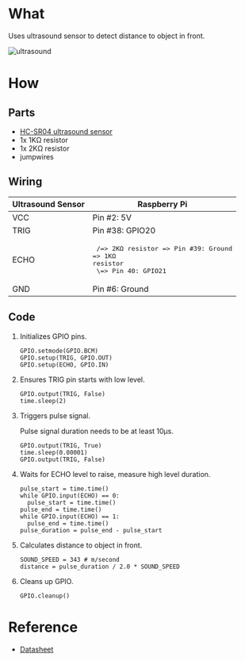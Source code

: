 # What

Uses ultrasound sensor to detect distance to object in front.

![ultrasound](https://user-images.githubusercontent.com/9627471/52034632-b1bf7e00-24dd-11e9-8405-1ca07185089a.jpg)

# How

## Parts

* [HC-SR04 ultrasound sensor](https://www.google.com/search?q=hc-sr04)
* 1x 1KΩ resistor
* 1x 2KΩ resistor
* jumpwires


## Wiring

|Ultrasound Sensor|Raspberry Pi|
|---|---|
|VCC|Pin #2: 5V|
|TRIG|Pin #38: GPIO20|
|ECHO|<pre>             /=> 2KΩ resistor => Pin #39: Ground<br>=> 1KΩ resistor<br>             \\=> Pin 40: GPIO21</pre>|
|GND|Pin #6: Ground|

## Code

1. Initializes GPIO pins.

   ```
   GPIO.setmode(GPIO.BCM)
   GPIO.setup(TRIG, GPIO.OUT)
   GPIO.setup(ECHO, GPIO.IN)
   ```

1. Ensures TRIG pin starts with low level.
   ```
   GPIO.output(TRIG, False)
   time.sleep(2)
   ```

1. Triggers pulse signal.

   Pulse signal duration needs to be at least 10μs.

   ```
   GPIO.output(TRIG, True)
   time.sleep(0.00001)
   GPIO.output(TRIG, False)
   
1. Waits for ECHO level to raise, measure high level duration.

   ```
   pulse_start = time.time()
   while GPIO.input(ECHO) == 0:
     pulse_start = time.time()
   pulse_end = time.time()
   while GPIO.input(ECHO) == 1:
     pulse_end = time.time()
   pulse_duration = pulse_end - pulse_start
   ```
   
1. Calculates distance to object in front.
   
   ```
   SOUND_SPEED = 343 # m/second
   distance = pulse_duration / 2.0 * SOUND_SPEED
   ```
   
1. Cleans up GPIO.

   ```
   GPIO.cleanup()
   ```

# Reference

* [Datasheet](https://www.mouser.com/ds/2/813/HCSR04-1022824.pdf)
